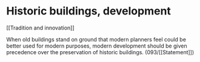 # Historic buildings, development

[[Tradition and innovation]]

When old buildings stand on ground that modern planners feel could be better used for modern purposes, modern development should be given precedence over the preservation of historic buildings. (093/[[Statement]])

